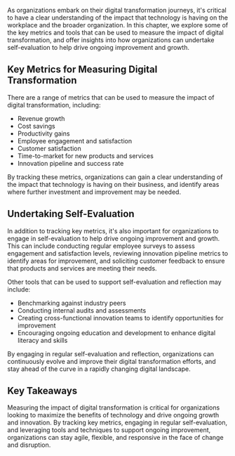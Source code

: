
As organizations embark on their digital transformation journeys, it's critical to have a clear understanding of the impact that technology is having on the workplace and the broader organization. In this chapter, we explore some of the key metrics and tools that can be used to measure the impact of digital transformation, and offer insights into how organizations can undertake self-evaluation to help drive ongoing improvement and growth.

Key Metrics for Measuring Digital Transformation
------------------------------------------------

There are a range of metrics that can be used to measure the impact of digital transformation, including:

* Revenue growth
* Cost savings
* Productivity gains
* Employee engagement and satisfaction
* Customer satisfaction
* Time-to-market for new products and services
* Innovation pipeline and success rate

By tracking these metrics, organizations can gain a clear understanding of the impact that technology is having on their business, and identify areas where further investment and improvement may be needed.

Undertaking Self-Evaluation
---------------------------

In addition to tracking key metrics, it's also important for organizations to engage in self-evaluation to help drive ongoing improvement and growth. This can include conducting regular employee surveys to assess engagement and satisfaction levels, reviewing innovation pipeline metrics to identify areas for improvement, and soliciting customer feedback to ensure that products and services are meeting their needs.

Other tools that can be used to support self-evaluation and reflection may include:

* Benchmarking against industry peers
* Conducting internal audits and assessments
* Creating cross-functional innovation teams to identify opportunities for improvement
* Encouraging ongoing education and development to enhance digital literacy and skills

By engaging in regular self-evaluation and reflection, organizations can continuously evolve and improve their digital transformation efforts, and stay ahead of the curve in a rapidly changing digital landscape.

Key Takeaways
-------------

Measuring the impact of digital transformation is critical for organizations looking to maximize the benefits of technology and drive ongoing growth and innovation. By tracking key metrics, engaging in regular self-evaluation, and leveraging tools and techniques to support ongoing improvement, organizations can stay agile, flexible, and responsive in the face of change and disruption.
